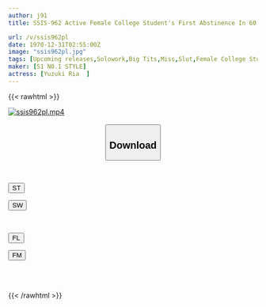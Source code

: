 ```yaml
---
author: j91
title: SSIS-962 Active Female College Student's First Abstinence In 60 Days! Adrenaline Explodes From Her Pretty Body, Her Rationality Jumps And She Convulses, Slut Torture And Climax FUCK Ria Yuzuki

url: /v/ssis962pl
date: 1970-12-31T02:55:00Z
image: "ssis962pl.jpg"
tags: [Upcoming releases,Solowork,Big Tits,Miss,Slut,Female College Student,Male Squirting	 ]
maker: [S1 NO.1 STYLE]
actress: [Yuzuki Ria  ]
---
```



{{< rawhtml >}}

<div class="video" data-videoid="pending_link.html">
    <a href="javascript:;">
        <img src="/v/ssis962pl/ssis962pl.jpg" width="WIDTH" height="HEIGHT" alt="ssis962pl.mp4" loading="lazy">
    </a>
</div>

<script type="text/javascript" src="https://j91.asia/asset/on-demand-pend.js"></script>

<br>
  <link rel="stylesheet" href="https://j91.asia/asset/bs5.css">
  
  <center>
  <button class="btn btn-primary" type="button" data-bs-toggle="collapse" data-bs-target=".multi-collapse" aria-expanded="false" aria-controls="multiCollapseExample1 multiCollapseExample2"><h2>Download</h2></button></center>
</p>
<div class="row">
  <div class="col">
    <div class="collapse multi-collapse" id="multiCollapseExample1">
      <div class="card card-body">
	      	      <br>
<div class="buttons">  
<p><a href="https://j91.asia/pending_link.html" target="_blank"><button class="btn-hover color-3"><i class="fa fa-download"></i> ST</button></a></p>
<p><a href="https://j91.asia/pending_link.html" target="_blank"><button class="btn-hover color-2"><i class="fa fa-download"></i> SW</button></a></p></div>
    </div>
  </div>
</div>
  <div class="col">
    <div class="collapse multi-collapse" id="multiCollapseExample2">
      <div class="card card-body">
	      <br>
<div class="buttons">
<p><a href="https://j91.asia/pending_link.html" target="_blank"><button class="btn-hover color-9"><i class="fa fa-download"></i> FL</button></a></p>
<p><a href="https://j91.asia/pending_link.html" target="_blank"><button class="btn-hover color-8"><i class="fa fa-download"></i> FM</button></a></p></div>
<br><br>
      </div>
    </div>
  </div>
</div>

{{< /rawhtml >}}
